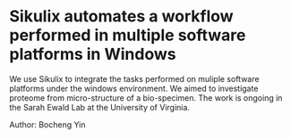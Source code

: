 # Sikulix automates a workflow performed in multiple software platforms in Windows
 
We use Sikulix to integrate the tasks performed on muliple software platforms under the windows environment. 
We aimed to investigate proteome from micro-structure of a bio-specimen. 
The work is ongoing in the Sarah Ewald Lab at the University of Virginia.


Author: Bocheng Yin
